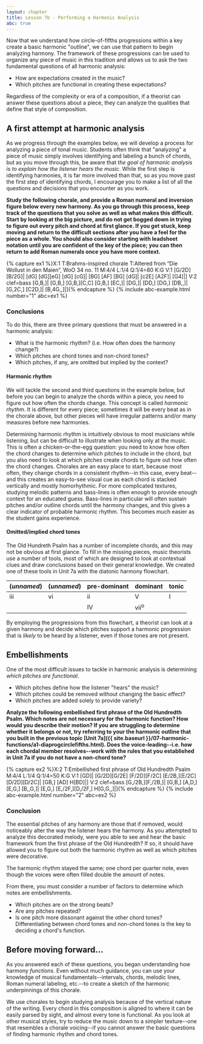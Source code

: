 ```yaml
---
layout: chapter
title: Lesson 7b - Performing a Harmonic Analysis
abc: true
---
```


<!-- When you return to this section, you have two MAJOR EDITS
 1 - You need to find a better example the Old 100th. It's first phrase is full of vi chords acting as tonic function, which is confusing and totally undermines what you said about vi to V being rare in the previous unit.
 2 - You need to write in full answers for the conclusions section, because you never actually give them the answers to the questions as asked. Fine for in class, but someone who isn't in class will never have confirmation of whether they got it correct or not.-->
Now that we understand how circle-of-fifths progressions within a key create a basic harmonic "outline", we can use that pattern to begin analyzing harmony. The framework of these progressions can be used to organize any piece of music in this tradition and allows us to ask the two fundamental questions of all harmonic analysis: 
- How are expectations created in the music?
- Which pitches are functional in creating these expectations?

Regardless of the complexity or era of a composition, if a theorist can answer these questions about a piece, they can analyze the qualities that define that style of composition. 

## A first attempt at harmonic analysis

As we progress through the examples below, we will develop a process for analyzing a piece of tonal music. Students often think that "analyzing" a piece of music simply involves identifying and labeling a bunch of chords, but as you move through this, be aware that *the goal of harmonic analysis is to explain how the listener hears the music*. While the first step is identifying harmonies, it is far more involved than that, so as you move past the first step of identifying chords, I encourage you to make a list of all the questions and decisions that you encounter as you work. 

**Study the following chorale, and provide a Roman numeral and inversion figure below every new harmony. As you go through this process, keep track of the questions that you solve as well as what makes this difficult. Start by looking at the big picture, and do not get bogged down in trying to figure out every pitch and chord at first glance. If you get stuck, keep moving and return to the difficult sections after you have a feel for the piece as a whole. You should also consider starting with leadsheet notation until you are confident of the key of the piece; you can then return to add Roman numerals once you have more context.**

{% capture ex1 %}X:1
T:Brahms-inspired chorale
T:Altered from “Die Wollust in den Maien”, WoO 34 no. 11
M:4/4
L:1/4
Q:1/4=80
K:G
V:1
[G/2D][B/2G]| [dG] [dG][eG] [dG] [cG]| [BG] [AF] [BG] [dG]| [c2E] [A2F]| [G4]|]
V:2 clef=bass
[G,B,]| [G,B,] [G,B,][C,C] [G,B,] [EC,]| [DG,]| [DD,] [DG,] [DB,,]| [G,2C,] [C2D,]| [B,4G,,]|]{% endcapture %}
{% include abc-example.html number="1" abc=ex1 %}

### Conclusions

 To do this, there are three primary questions that must be answered in a harmonic analysis:
- What is the harmonic rhythm? (i.e. How often does the harmony change?)
- Which pitches are chord tones and non-chord tones?
- Which pitches, if any, are omitted but implied by the context?

#### Harmonic rhythm

We will tackle the second and third questions in the example below, but before you can begin to analyze the chords within a piece, you need to figure out how often the chords change. This concept is called *harmonic rhythm*. It is different for every piece; sometimes it will be every beat as in the chorale above, but other pieces will have irregular patterns and/or many measures before new harmonies.

Determining harmonic rhythm is intuitively obvious to most musicians while listening, but can be difficult to illustrate when looking only at the music. This is often a chicken-or-the-egg question: you need to know how often the chord changes to determine which pitches to include in the chord, but you also need to look at which pitches create chords to figure out how often the chord changes. Chorales are an easy place to start, because most often, they change chords in a consistent rhythm--in this case, every beat--and this creates an easy-to-see visual cue as each chord is stacked vertically and mostly homorhythmic. For more complicated textures, studying melodic patterns and bass-lines is often enough to provide enough context for an educated guess. Bass-lines in particular will often sustain pitches and/or outline chords until the harmony changes, and this gives a clear indicator of probable harmonic rhythm. This becomes much easier as the student gains experience.

#### Omitted/implied chord tones

The Old Hundreth Psalm has a number of incomplete chords, and this may not be obvious at first glance. To fill in the missing pieces, music theorists use a number of tools, most of which are designed to look at contextual clues and draw conclusions based on their general knowledge. We created one of these tools in Unit 7a with the diatonic harmony flowchart.

| (*unnamed*) | (*unnamed*) | pre-dominant | dominant | tonic |
--- | --- | --- | --- | --- |
| iii | vi | ii | V | I |
| | | IV | vii<sup>o</sup> | |

By employing the progressions from this flowchart, a theorist can look at a given harmony and decide which pitches support a harmonic progression that is *likely* to be heard by a listener, even if those tones are not present.

## Embellishments

One of the most difficult issues to tackle in harmonic analysis is determining *which pitches are functional*. 
- Which pitches define how the listener "hears" the music?
- Which pitches could be removed without changing the basic effect?
- Which pitches are added solely to provide variety?

**Analyze the following embellished first phrase of the Old Hundredth Psalm. Which notes are not necessary for the harmonic function? How would you describe their motion? If you are struggling to determine whether it belongs or not, try referring to your the harmonic outline that you built in the previous topic [Unit 7a]({{ site.baseurl }}/07-harmonic-functions/a1-diaprogcirclefifths.html). Does the voice-leading--i.e. how each chordal member resolves--work with the rules that you established in Unit 7a if you do not have a non-chord tone?**

{% capture ex2 %}X:2
T:Embellished first phrase of Old Hundredth Psalm
M:4/4
L:1/4
Q:1/4=50
K:G
V:1
[GD]| [G/2D][G/2E] [F/2D][F/2C] [E/2B,][E/2C] [D/2D][D/2C]| [GB,] [AD] H[BD]|]
V:2 clef=bass
[G,/2B,][F,/2B,]| [G,B,] [A,D,] [E,G,] [B,,G,]| [E,G,] [E,/2F,][D,/2F,] H[G,G,,]|]{% endcapture %}
{% include abc-example.html number="2" abc=ex2 %}

### Conclusion

The essential pitches of any harmony are those that if removed, would noticeably alter the way the listener hears the harmony. As you attempted to analyze this decorated melody, were you able to see and hear the basic framework from the first phrase of the Old Hundredth? If so, it should have allowed you to figure out both the harmonic rhythm as well as which pitches were decorative. 

The harmonic rhythm stayed the same; one chord per quarter note, even though the voices were often filled double the amount of notes. 

From there, you must consider a number of factors to determine which notes are embellishments. 
- Which pitches are on the strong beats? 
- Are any pitches repeated? 
- Is one pitch more dissonant against the other chord tones? 
Differentiating between chord tones and non-chord tones is the key to deciding a chord's function.

## Before moving forward...

As you answered each of these questions, you began understanding how harmony *functions*. Even without much guidance, you can use your knowledge of musical fundamentals--intervals, chords, melodic lines, Roman numeral labeling, etc.--to create a sketch of the harmonic underpinnings of this chorale.

We use chorales to begin studying analysis because of the vertical nature of the writing. Every chord in this composition is aligned to where it can be easily parsed by sight, and almost every tone is functional. As you look at other musical styles, try to reduce the music down to a simpler texture--one that resembles a chorale voicing--if you cannot answer the basic questions of finding harmonic rhythm and chord tones.
